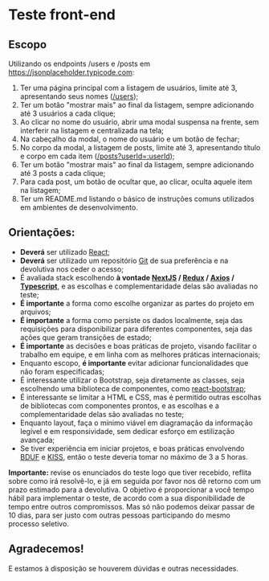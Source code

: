 # Teste front-end

## Escopo

Utilizando os endpoints /users e /posts em https://jsonplaceholder.typicode.com:

1. Ter uma página principal com a listagem de usuários, limite até 3, apresentando seus nomes ([/users](https://jsonplaceholder.typicode.com/users));
1. Ter um botão "mostrar mais" ao final da listagem, sempre adicionando até 3 usuários a cada clique;
1. Ao clicar no nome do usuário, abrir uma modal suspensa na frente, sem interferir na listagem e centralizada na tela;
1. Na cabeçalho da modal, o nome do usuário e um botão de fechar;
1. No corpo da modal, a listagem de posts, limite até 3, apresentando título e corpo em cada item ([/posts?userId=:userId](https://jsonplaceholder.typicode.com/posts?userId=:userId));
1. Ter um botão "mostrar mais" ao final da listagem, sempre adicionando até 3 posts a cada clique;
1. Para cada post, um botão de ocultar que, ao clicar, oculta aquele item na listagem;
1. Ter um README.md listando o básico de instruções comuns utilizados em ambientes de desenvolvimento.

## Orientações:

- **Deverá** ser utilizado [React](https://reactjs.org);
- **Deverá** ser utilizado um repositório [Git](https://git-scm.com) de sua preferência e na devolutiva nos ceder o acesso;
- É avaliada stack escolhendo **à vontade [NextJS](https://nextjs.org) / [Redux](https://redux.js.org) / [Axios](https://axios-http.com) / [Typescript](https://www.typescriptlang.org)**, e as escolhas e complementaridade delas são avaliadas no teste;
- **É importante** a forma como escolhe organizar as partes do projeto em arquivos;
- **É importante** a forma como persiste os dados localmente, seja das requisições para disponibilizar para diferentes componentes, seja das ações que geram transições de estado;
- **É importante** as decisões e boas práticas de projeto, visando facilitar o trabalho em equipe, e em linha com as melhores práticas internacionais;
- Enquanto escopo, **é importante** evitar adicionar funcionalidades que não foram especificadas;
- É interessante utilizar o Bootstrap, seja diretamente as classes, seja escolhendo uma biblioteca de componentes, como [react-bootstrap](https://react-bootstrap.github.io);
- É interessante se limitar a HTML e CSS, mas é permitido outras escolhas de bibliotecas com componentes prontos, e as escolhas e a complementaridade delas são avaliadas no teste;
- Enquanto layout, faça o mínimo viável em diagramação da informação legível e em responsividade, sem dedicar esforço em estilização avançada;
- Se tiver experiência em iniciar projetos, e boas práticas envolvendo [BDUF](https://en.wikipedia.org/wiki/Big_Design_Up_Front) e [KISS](https://en.wikipedia.org/wiki/KISS_principle), então o teste deveria tomar no máximo de 3 a 5 horas.

**Importante:** revise os enunciados do teste logo que tiver recebido, reflita sobre como irá resolvê-lo, e já em seguida por favor nos dê retorno com um prazo estimado para a devolutiva. O objetivo é proporcionar a você tempo hábil para implementar o teste, de acordo com a sua disponibilidade de tempo entre outros compromissos. Mas só não podemos deixar passar de 10 dias, para ser justo com outras pessoas participando do mesmo processo seletivo.

## Agradecemos!

E estamos à disposição se houverem dúvidas e outras necessidades.
